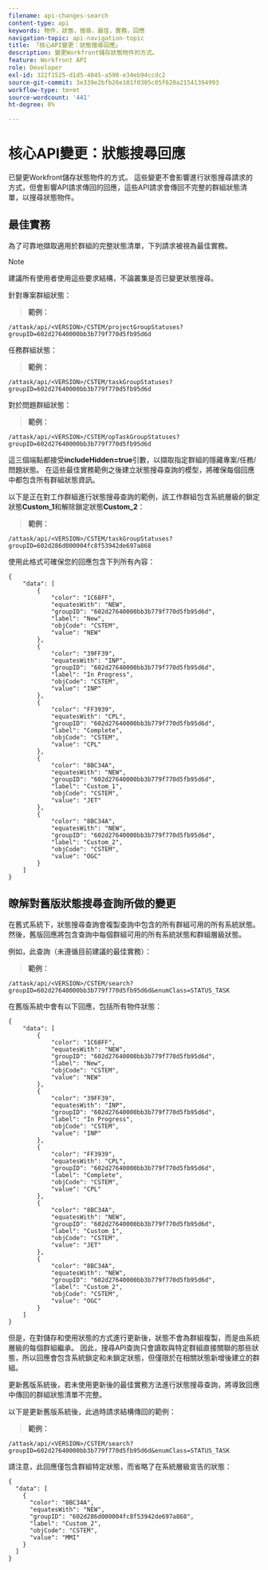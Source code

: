 ```yaml
---
filename: api-changes-search
content-type: api
keywords: 物件，狀態，搜尋，最佳，實務，回應
navigation-topic: api-navigation-topic
title: 「核心API變更：狀態搜尋回應」
description: 變更Workfront儲存狀態物件的方式。
feature: Workfront API
role: Developer
exl-id: 322f1525-d1d5-4845-a590-e34eb94ccdc2
source-git-commit: 3e339e2bfb26e101f0305c05f620a21541394993
workflow-type: tm+mt
source-wordcount: '441'
ht-degree: 0%

---
```


# 核心API變更：狀態搜尋回應

已變更Workfront儲存狀態物件的方式。 這些變更不會影響進行狀態搜尋請求的方式，但會影響API請求傳回的回應，這些API請求會傳回不完整的群組狀態清單，以搜尋狀態物件。

## 最佳實務

為了可靠地擷取適用於群組的完整狀態清單，下列請求被視為最佳實務。

>[!NOTE]
>
>建議所有使用者使用這些要求結構，不論叢集是否已變更狀態搜尋。

針對專案群組狀態：

>**範例：**

```
/attask/api/<VERSION>/CSTEM/projectGroupStatuses?groupID=602d27640000bb3b779f770d5fb95d6d
```

任務群組狀態：

>**範例：**

```
/attask/api/<VERSION>/CSTEM/taskGroupStatuses?groupID=602d27640000bb3b779f770d5fb95d6d
```

對於問題群組狀態：

>**範例：**

```
/attask/api/<VERSION>/CSTEM/opTaskGroupStatuses?groupID=602d27640000bb3b779f770d5fb95d6d
```

這三個端點都接受&#x200B;**includeHidden=true**&#x200B;引數，以擷取指定群組的隱藏專案/任務/問題狀態。 在這些最佳實務範例之後建立狀態搜尋查詢的模型，將確保每個回應中都包含所有群組狀態資訊。

以下是正在對工作群組進行狀態搜尋查詢的範例，該工作群組包含系統層級的鎖定狀態&#x200B;**Custom_1**&#x200B;和解除鎖定狀態&#x200B;**Custom_2**：

>**範例：**

```
/attask/api/<VERSION>/CSTEM/taskGroupStatuses?groupID=602d286d000004fc8f53942de697a868
```

使用此格式可確保您的回應包含下列所有內容：

```
{
    "data": [
        {
            "color": "1C68FF",
            "equatesWith": "NEW",
            "groupID": "602d27640000bb3b779f770d5fb95d6d",
            "label": "New",
            "objCode": "CSTEM",
            "value": "NEW"
        },
        {
            "color": "39FF39",
            "equatesWith": "INP",
            "groupID": "602d27640000bb3b779f770d5fb95d6d",
            "label": "In Progress",
            "objCode": "CSTEM",
            "value": "INP"
        },
        {
            "color": "FF3939",
            "equatesWith": "CPL",
            "groupID": "602d27640000bb3b779f770d5fb95d6d",
            "label": "Complete",
            "objCode": "CSTEM",
            "value": "CPL"
        },
        {
            "color": "8BC34A",
            "equatesWith": "NEW",
            "groupID": "602d27640000bb3b779f770d5fb95d6d",
            "label": "Custom_1",
            "objCode": "CSTEM",
            "value": "JET"
        },
        {
            "color": "8BC34A",
            "equatesWith": "NEW",
            "groupID": "602d27640000bb3b779f770d5fb95d6d",
            "label": "Custom_2",
            "objCode": "CSTEM",
            "value": "OGC"
        }
    ]
}
```

## 瞭解對舊版狀態搜尋查詢所做的變更

在舊式系統下，狀態搜尋查詢會複製查詢中包含的所有群組可用的所有系統狀態。 然後，舊版回應將包含查詢中每個群組可用的所有系統狀態和群組層級狀態。

例如，此查詢（未遵循目前建議的最佳實務）：

>**範例：**

```
/attask/api/<VERSION>/CSTEM/search?groupID=602d27640000bb3b779f770d5fb95d6d&enumClass=STATUS_TASK
```

在舊版系統中會有以下回應，包括所有物件狀態：

```
{
    "data": [
        {
            "color": "1C68FF",
            "equatesWith": "NEW",
            "groupID": "602d27640000bb3b779f770d5fb95d6d",
            "label": "New",
            "objCode": "CSTEM",
            "value": "NEW"
        },
        {
            "color": "39FF39",
            "equatesWith": "INP",
            "groupID": "602d27640000bb3b779f770d5fb95d6d",
            "label": "In Progress",
            "objCode": "CSTEM",
            "value": "INP"
        },
        {
            "color": "FF3939",
            "equatesWith": "CPL",
            "groupID": "602d27640000bb3b779f770d5fb95d6d",
            "label": "Complete",
            "objCode": "CSTEM",
            "value": "CPL"
        },
        {
            "color": "8BC34A",
            "equatesWith": "NEW",
            "groupID": "602d27640000bb3b779f770d5fb95d6d",
            "label": "Custom_1",
            "objCode": "CSTEM",
            "value": "JET"
        },
        {
            "color": "8BC34A",
            "equatesWith": "NEW",
            "groupID": "602d27640000bb3b779f770d5fb95d6d",
            "label": "Custom_2",
            "objCode": "CSTEM",
            "value": "OGC"
        }
    ]
}
```

但是，在對儲存和使用狀態的方式進行更新後，狀態不會為群組複製，而是由系統層級的每個群組繼承。 因此，搜尋API查詢只會讀取與特定群組直接關聯的那些狀態，所以回應會包含系統鎖定和未鎖定狀態，但僅限於在相關狀態新增後建立的群組。

更新舊版系統後，若未使用更新後的最佳實務方法進行狀態搜尋查詢，將導致回應中傳回的群組狀態清單不完整。

以下是更新舊版系統後，此過時請求結構傳回的範例：

>**範例：**

```
/attask/api/<VERSION>/CSTEM/search?groupID=602d27640000bb3b779f770d5fb95d6d&enumClass=STATUS_TASK
```

請注意，此回應僅包含群組特定狀態，而省略了在系統層級宣告的狀態：

```
{
  "data": [
    {
      "color": "8BC34A",
      "equatesWith": "NEW",
      "groupID": "602d286d000004fc8f53942de697a868",
      "label": "Custom_2",
      "objCode": "CSTEM",
      "value": "MMI"
    }
  ]
}
```

